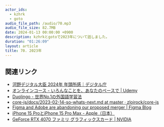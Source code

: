 ```yaml
---
actor_ids:
  - kzhrk
  - goto
audio_file_path: /audio/70.mp3
audio_file_size: 82.7MB
date: 2024-01-13 00:00:00 +0900
description: kzhrkとgotoで2023年について話しました。
duration: "01:26:09"
layout: article
title: 70. 2023年
---
```


<!-- prettier-ignore-start -->
## 関連リンク

- [河野デジタル大臣 2024年 年頭所感｜デジタル庁](https://www.digital.go.jp/news/154c98ed-5608-4500-af34-56cfeeba9046)
- [オンラインコース - いろんなことを、あなたのペースで \| Udemy](https://www.udemy.com/ja/)
- [Duolingo - 世界No.1の外国語学習法](https://www.duolingo.com/)
- [core-js/docs/2023-02-14-so-whats-next.md at master · zloirock/core-js](https://github.com/zloirock/core-js/blob/master/docs/2023-02-14-so-whats-next.md)
- [Figma and Adobe are abandoning our proposed merger \| Figma Blog](https://www.figma.com/ja/blog/figma-adobe-abandon-proposed-merger/)
- [iPhone 15 ProとiPhone 15 Pro Max - Apple（日本）](https://www.apple.com/jp/iphone-15-pro/)
- [GeForce RTX 4070 ファミリ グラフィックスカード \| NVIDIA](https://www.nvidia.com/ja-jp/geforce/graphics-cards/40-series/rtx-4070-family/)
<!-- prettier-ignore-end -->

